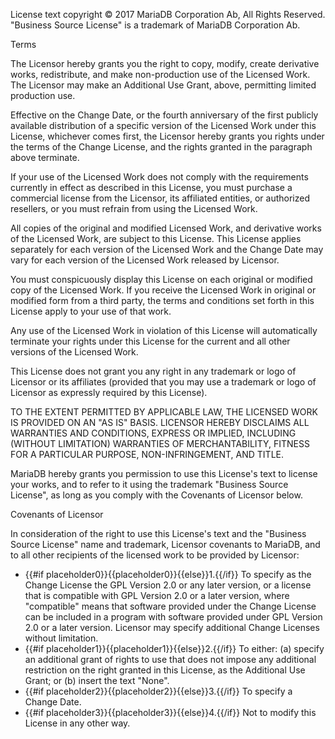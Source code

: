  License text copyright © 2017 MariaDB Corporation Ab, All Rights Reserved. &quot;Business Source License&quot; is a trademark of MariaDB Corporation Ab.

 Terms

 The Licensor hereby grants you the right to copy, modify, create derivative works, redistribute, and make non-production use of the Licensed Work. The Licensor may make an Additional Use Grant, above, permitting limited production use.

 Effective on the Change Date, or the fourth anniversary of the first publicly available distribution of a specific version of the Licensed Work under this License, whichever comes first, the Licensor hereby grants you rights under the terms of the Change License, and the rights granted in the paragraph above terminate.

 If your use of the Licensed Work does not comply with the requirements currently in effect as described in this License, you must purchase a commercial license from the Licensor, its affiliated entities, or authorized resellers, or you must refrain from using the Licensed Work.

 All copies of the original and modified Licensed Work, and derivative works of the Licensed Work, are subject to this License. This License applies separately for each version of the Licensed Work and the Change Date may vary for each version of the Licensed Work released by Licensor.

 You must conspicuously display this License on each original or modified copy of the Licensed Work. If you receive the Licensed Work in original or modified form from a third party, the terms and conditions set forth in this License apply to your use of that work.

 Any use of the Licensed Work in violation of this License will automatically terminate your rights under this License for the current and all other versions of the Licensed Work.

 This License does not grant you any right in any trademark or logo of Licensor or its affiliates (provided that you may use a trademark or logo of Licensor as expressly required by this License).

 TO THE EXTENT PERMITTED BY APPLICABLE LAW, THE LICENSED WORK IS PROVIDED ON AN &quot;AS IS&quot; BASIS. LICENSOR HEREBY DISCLAIMS ALL WARRANTIES AND CONDITIONS, EXPRESS OR IMPLIED, INCLUDING (WITHOUT LIMITATION) WARRANTIES OF MERCHANTABILITY, FITNESS FOR A PARTICULAR PURPOSE, NON-INFRINGEMENT, AND TITLE.

 MariaDB hereby grants you permission to use this License's text to license your works, and to refer to it using the trademark &quot;Business Source License&quot;, as long as you comply with the Covenants of Licensor below.

 Covenants of Licensor

 In consideration of the right to use this License's text and the &quot;Business Source License&quot; name and trademark, Licensor covenants to MariaDB, and to all other recipients of the licensed work to be provided by Licensor:

* {{#if placeholder0}}{{placeholder0}}{{else}}1.{{/if}} To specify as the Change License the GPL Version 2.0 or any later version, or a license that is compatible with GPL Version 2.0 or a later version, where &quot;compatible&quot; means that software provided under the Change License can be included in a program with software provided under GPL Version 2.0 or a later version. Licensor may specify additional Change Licenses without limitation.
* {{#if placeholder1}}{{placeholder1}}{{else}}2.{{/if}} To either: (a) specify an additional grant of rights to use that does not impose any additional restriction on the right granted in this License, as the Additional Use Grant; or (b) insert the text &quot;None&quot;.
* {{#if placeholder2}}{{placeholder2}}{{else}}3.{{/if}} To specify a Change Date.
* {{#if placeholder3}}{{placeholder3}}{{else}}4.{{/if}} Not to modify this License in any other way.